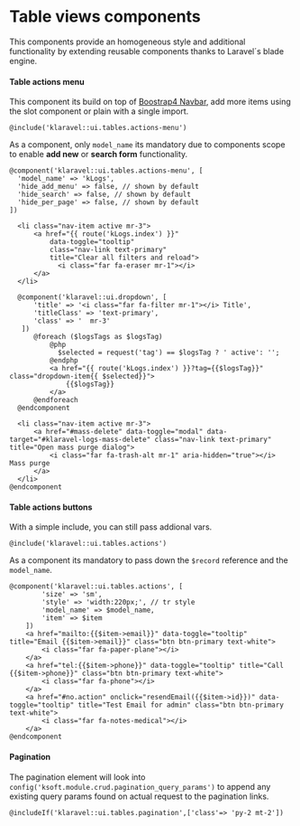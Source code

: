 # Table views components

This components provide an homogeneous style and additional functionality by extending reusable
components thanks to Laravel´s blade engine.

#### Table actions menu

This component its build on top of [Boostrap4 Navbar](https://getbootstrap.com/docs/4.0/components/navbar/), add
more items using the slot component or plain with a single import.

```
@include('klaravel::ui.tables.actions-menu')
```

As a component, only `model_name` its mandatory due to components scope to enable **add new** or **search form** functionality.

```
@component('klaravel::ui.tables.actions-menu', [
  'model_name' => 'kLogs',
  'hide_add_menu' => false, // shown by default
  'hide_search' => false, // shown by default
  'hide_per_page' => false, // shown by default
])

  <li class="nav-item active mr-3">
      <a href="{{ route('kLogs.index') }}"
          data-toggle="tooltip"
          class="nav-link text-primary"
          title="Clear all filters and reload">
            <i class="far fa-eraser mr-1"></i>
      </a>
  </li>

  @component('klaravel::ui.dropdown', [
      'title' => '<i class="far fa-filter mr-1"></i> Title',
      'titleClass' => 'text-primary',
      'class' => '  mr-3'
   ])
      @foreach ($logsTags as $logsTag)
          @php
            $selected = request('tag') == $logsTag ? ' active': '';
          @endphp
          <a href="{{ route('kLogs.index') }}?tag={{$logsTag}}" class="dropdown-item{{ $selected}}">
              {{$logsTag}}
          </a>
      @endforeach
  @endcomponent

  <li class="nav-item active mr-3">
      <a href="#mass-delete" data-toggle="modal" data-target="#klaravel-logs-mass-delete" class="nav-link text-primary" title="Open mass purge dialog">
          <i class="far fa-trash-alt mr-1" aria-hidden="true"></i> Mass purge
      </a>
  </li>
@endcomponent
```

#### Table actions buttons

With a simple include, you can still pass addional vars.

```
@include('klaravel::ui.tables.actions')
```

As a component its mandatory to pass down the `$record` reference and the `model_name`.

```
@component('klaravel::ui.tables.actions', [
        'size' => 'sm',
        'style' => 'width:220px;', // tr style
        'model_name' => $model_name,
        'item' => $item
    ])
    <a href="mailto:{{$item->email}}" data-toggle="tooltip" title="Email {{$item->email}}" class="btn btn-primary text-white">
        <i class="far fa-paper-plane"></i>
    </a>
    <a href="tel:{{$item->phone}}" data-toggle="tooltip" title="Call {{$item->phone}}" class="btn btn-primary text-white">
        <i class="far fa-phone"></i>
    </a>
    <a href="#no.action" onclick="resendEmail({{$item->id}})" data-toggle="tooltip" title="Test Email for admin" class="btn btn-primary text-white">
        <i class="far fa-notes-medical"></i>
    </a>
@endcomponent
```

#### Pagination

The pagination element will look into `config('ksoft.module.crud.pagination_query_params')` to append
any existing query params found on actual request to the pagination links.

```
@includeIf('klaravel::ui.tables.pagination',['class'=> 'py-2 mt-2'])
```

